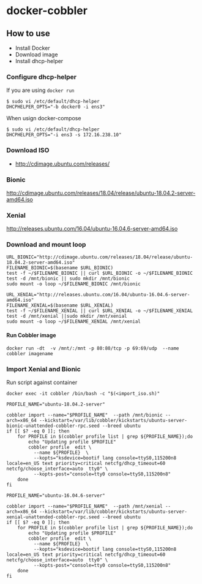 # docker-cobbler
## How to use
* Install Docker
* Download image
* Install dhcp-helper

### Configure dhcp-helper
If you are using ```docker run```

```
$ sudo vi /etc/default/dhcp-helper
DHCPHELPER_OPTS="-b docker0 -i ens3"
```

When usign docker-compose
```
$ sudo vi /etc/default/dhcp-helper
DHCPHELPER_OPTS="-i ens3 -s 172.16.238.10"
```
### Download ISO
* http://cdimage.ubuntu.com/releases/

### Bionic
http://cdimage.ubuntu.com/releases/18.04/release/ubuntu-18.04.2-server-amd64.iso
### Xenial
http://releases.ubuntu.com/16.04/ubuntu-16.04.6-server-amd64.iso

### Download and mount loop
```
URL_BIONIC="http://cdimage.ubuntu.com/releases/18.04/release/ubuntu-18.04.2-server-amd64.iso"
FILENAME_BIONIC=$(basename $URL_BIONIC)
test -f ~/$FILENAME_BIONIC || curl $URL_BIONIC -o ~/$FILENAME_BIONIC
test -d /mnt/bionic || sudo mkdir /mnt/bionic
sudo mount -o loop ~/$FILENAME_BIONIC /mnt/bionic

URL_XENIAL="http://releases.ubuntu.com/16.04/ubuntu-16.04.6-server-amd64.iso"
FILENAME_XENIAL=$(basename $URL_XENIAL)
test -f ~/$FILENAME_XENIAL || curl $URL_XENIAL -o ~/$FILENAME_XENIAL
test -d /mnt/xenial ||sudo mkdir /mnt/xenial
sudo mount -o loop ~/$FILENAME_XENIAL /mnt/xenial
```

#### Run Cobbler image
```
docker run -dt  -v /mnt/:/mnt -p 80:80/tcp -p 69:69/udp  --name cobbler imagename
```


### Import Xenial and Bionic
Run script against container
```
docker exec -it cobbler /bin/bash -c "$(<import_iso.sh)"
```

```
PROFILE_NAME="ubuntu-18.04.2-server"

cobbler import --name="$PROFILE_NAME"  --path /mnt/bionic --arch=x86_64 --kickstart=/var/lib/cobbler/kickstarts/ubuntu-server-bionic-unattended-cobbler-rpc.seed --breed ubuntu
if [[ $? -eq 0 ]]; then
    for PROFILE in $(cobbler profile list | grep ${PROFILE_NAME});do
        echo "Updating profile $PROFILE"
        cobbler profile  edit \
          --name ${PROFILE}  \
          --kopts="ksdevice=bootif lang console=ttyS0,115200n8 locale=en_US text priority=critical netcfg/dhcp_timeout=60 netcfg/choose_interface=auto  tty0" \
          --kopts-post="console=tty0 console=ttyS0,115200n8"
    done
fi

PROFILE_NAME="ubuntu-16.04.6-server"

cobbler import --name="$PROFILE_NAME"  --path /mnt/xenial --arch=x86_64 --kickstart=/var/lib/cobbler/kickstarts/ubuntu-server-xenial-unattended-cobbler-rpc.seed --breed ubuntu
if [[ $? -eq 0 ]]; then
    for PROFILE in $(cobbler profile list | grep ${PROFILE_NAME});do
        echo "Updating profile $PROFILE"
        cobbler profile  edit \
          --name ${PROFILE}  \
          --kopts="ksdevice=bootif lang console=ttyS0,115200n8 locale=en_US text priority=critical netcfg/dhcp_timeout=60 netcfg/choose_interface=auto  tty0" \
          --kopts-post="console=tty0 console=ttyS0,115200n8"
    done
fi
```
